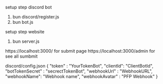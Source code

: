 setup step discord bot
1. bun discord/register.js
2. bun bot.js

setup step website
1. bun server.js

https://localhost:3000/ for submit page
https://localhost:3000/admin for see all sumbmit

discord/config.json
{
 "token" : "YourTokenBot",
 "clientId": "ClientBotId",
 "botTokenSecret" : "secrectTokenBot",
 "webhookUrl" : "WebhookURL",
 "webhookName": "Webhook name",
 "webhookAvatar" : "PFP Webhook"
}
